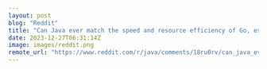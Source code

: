 ```yaml
---
layout: post
blog: "Reddit"
title: "Can Java ever match the speed and resource efficiency of Go, especially in a web REST architecture?"
date: 2023-12-27T06:31:14Z
image: images/reddit.png
remote_url: "https://www.reddit.com/r/java/comments/18ru0rv/can_java_ever_match_the_speed_and_resource/"
---
```

